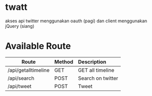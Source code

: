# twatt
akses api twitter menggunakan oauth (pagi) dan client menggunakan jQuery (siang)

# Available Route
| Route           | Method   | Description   |
| ----------      |:------| :-------------|
| /api/getalltimeline      |GET     |GET all timeline|
| /api/search      |POST    |Search on twitter    |
| /api/tweet  |POST  |Tweet    |
